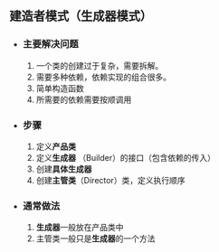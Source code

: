 ## 建造者模式（生成器模式）

- ### 主要解决问题

  1. 一个类的创建过于复杂，需要拆解。
  2. 需要多种依赖，依赖实现的组合很多。
  3. 简单构造函数
  4. 所需要的依赖需要按顺调用

- ### 步骤

  1. 定义**产品类**
  2. 定义**生成器** （Builder）的接口（包含依赖的传入）
  3. 创建**具体生成器**
  4. 创建**主管类**（Director）类，定义执行顺序

-  ### 通常做法

   1. **生成器**一般放在产品类中
   2. 主管类一般只是**生成器**的一个方法

